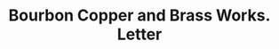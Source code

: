 ---
doi: 10.7916/D8RB8GP3
date_other: '1894'
date_other_textual: '1894'
form: correspondence
genre:
- Letters (correspondence)
name:
- Bourbon Copper and Brass Works
object_in_context_url: https://biggert.cul.columbia.edu/items/view/ave_biggert_01241
subject_hierarchical_geographic:
- Cincinnati, Ohio, United States
subject_name:
- Bourbon Copper and Brass Works
title: Bourbon Copper and Brass Works. Letter
sort_title: Bourbon Copper and Brass Works. Letter
call_number: ave_biggert_01241
coordinates:
- 39.1,-84.51666666666667
pid: ave_biggert_01241
identifiers: ave_biggert_01241
permalink: /biggert/ave_biggert_01241/
layout: iiif-image-page
---